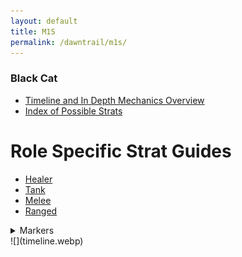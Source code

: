 ```yaml
---
layout: default
title: M1S
permalink: /dawntrail/m1s/
---
```

### Black Cat

- [Timeline and In Depth Mechanics Overview](indepth)
- [Index of Possible Strats](strats)
# Role Specific Strat Guides
- [Healer](healer)
- [Tank](tank)
- [Melee](melee)
- [Ranged](ranged)

<details markdown=block>
  <summary>Markers</summary>
  ```json
  {"Name":"M1S","MapID":986,
  "A":{"X":100.0,"Y":0.0,"Z":90.0,"ID":0,"Active":true},
  "B":{"X":110.0,"Y":0.0,"Z":100.0,"ID":1,"Active":true},
  "C":{"X":100.0,"Y":0.0,"Z":110.0,"ID":2,"Active":true},
  "D":{"X":90.0,"Y":0.0,"Z":100.0,"ID":3,"Active":true},
  "One":{"X":110.0,"Y":0.0,"Z":95.0,"ID":4,"Active":true},
  "Two":{"X":110.0,"Y":0.0,"Z":105.0,"ID":5,"Active":true},
  "Three":{"X":90.0,"Y":0.0,"Z":105.0,"ID":6,"Active":true},
  "Four":{"X":90.0,"Y":0.0,"Z":95.0,"ID":7,"Active":true}}
  ```
</details>
![](timeline.webp)
